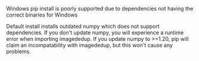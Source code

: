 Windows pip install is poorly supported due to dependencies not having the correct binaries for Windows

Default install installs outdated numpy which does not support dependencies. If you don't update numpy, you will experience a runtime error when importing imagededup. 
If you update numpy to >=1.20, pip will claim an incompatability with imagededup, but this won't cause any problems.

